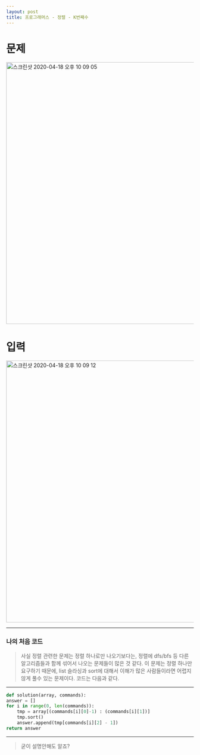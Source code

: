 ```yaml
---
layout: post
title: 프로그래머스 - 정렬 - K번째수
---
```



# 문제
<img width="702" alt="스크린샷 2020-04-18 오후 10 09 05" src="https://user-images.githubusercontent.com/37113547/79638604-513f5e00-81c1-11ea-8c0c-9edaac9327aa.png">

# 입력
<img width="702" alt="스크린샷 2020-04-18 오후 10 09 12" src="https://user-images.githubusercontent.com/37113547/79638605-53092180-81c1-11ea-904b-1776bb88fd20.png">

-----
### 나의 처음 코드
> 사실 정렬 관련한 문제는 정렬 하나로만 나오기보다는, 정렬에 dfs/bfs 등 다른 알고리즘들과 함께 섞어서 나오는 문제들이 많은 것 같다. 이 문제는 정렬 하나만 요구하기 때문에, list 슬라싱과 sort에 대해서 이해가 많은 사람들이라면 어렵지 않게 풀수 있는 문제이다. 코드는 다음과 같다.
-----

~~~python
def solution(array, commands):
answer = []
for i in range(0, len(commands)):
    tmp = array[(commands[i][0]-1) : (commands[i][1])]
    tmp.sort()
    answer.append(tmp[commands[i][2] - 1])   
return answer
~~~

-----

> 굳이 설명안해도 알죠?

